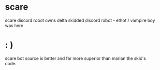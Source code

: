 # scare

scare discord robot owns delta skidded discord robot - ethot / vampire boy was here
# : )
scare bot source is better and far more superior than marian the skid's code.
